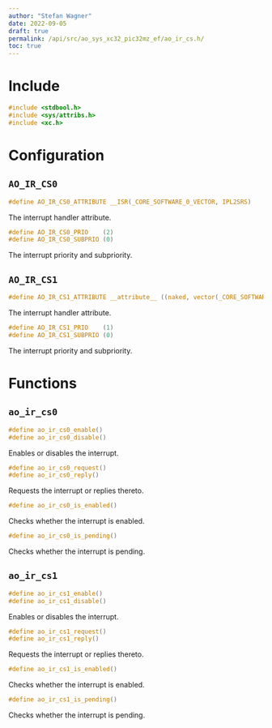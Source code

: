 ```yaml
---
author: "Stefan Wagner"
date: 2022-09-05
draft: true
permalink: /api/src/ao_sys_xc32_pic32mz_ef/ao_ir_cs.h/
toc: true
---
```


# Include

```c
#include <stdbool.h>
#include <sys/attribs.h>
#include <xc.h>
```

# Configuration

## `AO_IR_CS0`

```c
#define AO_IR_CS0_ATTRIBUTE __ISR(_CORE_SOFTWARE_0_VECTOR, IPL2SRS)
```

The interrupt handler attribute.

```c
#define AO_IR_CS0_PRIO    (2)
#define AO_IR_CS0_SUBPRIO (0)
```

The interrupt priority and subpriority.

## `AO_IR_CS1`

```c
#define AO_IR_CS1_ATTRIBUTE __attribute__ ((naked, vector(_CORE_SOFTWARE_1_VECTOR)))
```

The interrupt handler attribute.

```c
#define AO_IR_CS1_PRIO    (1)
#define AO_IR_CS1_SUBPRIO (0)
```

The interrupt priority and subpriority.

# Functions

## `ao_ir_cs0`

```c
#define ao_ir_cs0_enable()
#define ao_ir_cs0_disable()
```

Enables or disables the interrupt.

```c
#define ao_ir_cs0_request()
#define ao_ir_cs0_reply()
```

Requests the interrupt or replies thereto.

```c
#define ao_ir_cs0_is_enabled()
```

Checks whether the interrupt is enabled.

```c
#define ao_ir_cs0_is_pending()
```

Checks whether the interrupt is pending.

## `ao_ir_cs1`

```c
#define ao_ir_cs1_enable()
#define ao_ir_cs1_disable()
```

Enables or disables the interrupt.

```c
#define ao_ir_cs1_request()
#define ao_ir_cs1_reply()
```

Requests the interrupt or replies thereto.

```c
#define ao_ir_cs1_is_enabled()
```

Checks whether the interrupt is enabled.

```c
#define ao_ir_cs1_is_pending()
```

Checks whether the interrupt is pending.
